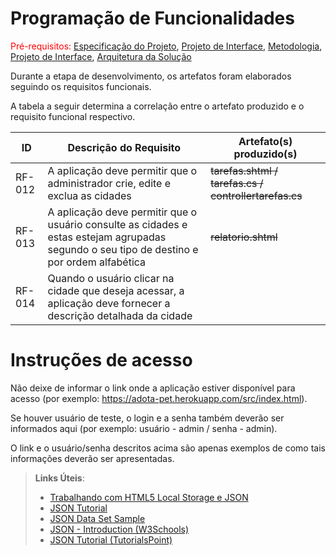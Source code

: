 # Programação de Funcionalidades

<span style="color:red">Pré-requisitos: <a href="2-Especificação do Projeto.md"> Especificação do Projeto</a></span>, <a href="3-Projeto de Interface.md"> Projeto de Interface</a>, <a href="4-Metodologia.md"> Metodologia</a>, <a href="3-Projeto de Interface.md"> Projeto de Interface</a>, <a href="5-Arquitetura da Solução.md"> Arquitetura da Solução</a>

Durante a etapa de desenvolvimento, os artefatos foram elaborados seguindo os requisitos funcionais.

A tabela a seguir determina a correlação entre o artefato produzido e o requisito funcional respectivo.

|ID    | Descrição do Requisito  | Artefato(s) produzido(s) |
|------|-----------------------------------------|----|
|RF-012|  A aplicação deve permitir que o administrador crie, edite e exclua as cidades | <s> tarefas.shtml / tarefas.cs / controllertarefas.cs<s> | 
|RF-013|  A aplicação deve permitir que o usuário consulte as cidades e estas estejam agrupadas segundo o seu tipo de destino e por ordem alfabética  | <s> relatorio.shtml <s> |
|RF-014|  Quando o usuário clicar na cidade que deseja acessar, a aplicação deve fornecer a descrição detalhada da cidade  |  |



# Instruções de acesso

Não deixe de informar o link onde a aplicação estiver disponível para acesso (por exemplo: https://adota-pet.herokuapp.com/src/index.html).

Se houver usuário de teste, o login e a senha também deverão ser informados aqui (por exemplo: usuário - admin / senha - admin).

O link e o usuário/senha descritos acima são apenas exemplos de como tais informações deverão ser apresentadas.

> **Links Úteis**:
>
> - [Trabalhando com HTML5 Local Storage e JSON](https://www.devmedia.com.br/trabalhando-com-html5-local-storage-e-json/29045)
> - [JSON Tutorial](https://www.w3resource.com/JSON)
> - [JSON Data Set Sample](https://opensource.adobe.com/Spry/samples/data_region/JSONDataSetSample.html)
> - [JSON - Introduction (W3Schools)](https://www.w3schools.com/js/js_json_intro.asp)
> - [JSON Tutorial (TutorialsPoint)](https://www.tutorialspoint.com/json/index.htm)
